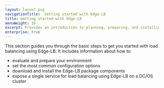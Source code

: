 ```yaml
---
layout: layout.pug
navigationTitle:  Getting started with Edge-LB
title: Getting started with Edge-LB
menuWeight: 10
excerpt: Provides an introduction to planning, preparing, and installing Edge-LB
enterprise: true
---
```


This section guides you through the basic steps to get you started with load balancing using Edge-LB. It includes information about how to:
-  evaluate and prepare your environment
-  set the most common configuration options
-  download and install the Edge-LB package components
-  expose a single service for load balancing using Edge-LB on a DC/OS cluster
